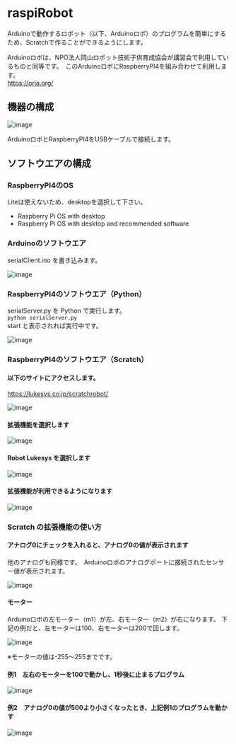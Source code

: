 # raspiRobot

Arduinoで動作するロボット（以下、Arduinoロボ）のプログラムを簡単にするため、Scratchで作ることができるようにします。

Arduinoロボは、NPO法人岡山ロボット技術子供育成協会が講習会で利用しているものと同等です。　このArduinoロボにRaspberryPI4を組み合わせて利用します。  
https://orja.org/

## 機器の構成  

![image](https://user-images.githubusercontent.com/13915550/205480286-6dc652c7-ebb1-4f3c-a0a5-13ade80a2dac.png)

ArduinoロボとRaspberryPI4をUSBケーブルで接続します。

## ソフトウエアの構成

### RaspberryPI4のOS
Liteは使えないため、desktopを選択して下さい。
- Raspberry Pi OS with desktop
- Raspberry Pi OS with desktop and recommended software

### Arduinoのソフトウエア
serialClient.ino を書き込みます。

![image](https://user-images.githubusercontent.com/13915550/205480717-7b85d777-b089-4999-9d69-b31efb0d69a7.png)

### RaspberryPI4のソフトウエア（Python）
serialServer.py を Python で実行します。  
` python serialServer.py `  
start と表示されれば実行中です。

![image](https://user-images.githubusercontent.com/13915550/205480781-3f6727b5-36f2-4b50-9ab0-f7fe3b9188d6.png)

### RaspberryPI4のソフトウエア（Scratch）

#### 以下のサイトにアクセスします。  
https://lukesys.co.jp/scratchrobot/

![image](https://user-images.githubusercontent.com/13915550/205480962-aeec2efc-5939-4609-acc8-baae03b8845d.png)

#### 拡張機能を選択します
![image](https://user-images.githubusercontent.com/13915550/205481026-2a64d644-a8f8-4833-8828-c541cd8d9f81.png)

#### Robot Lukesys を選択します
![image](https://user-images.githubusercontent.com/13915550/205481053-758fc951-7dc9-4846-8fe6-4980cc7e9eae.png)

#### 拡張機能が利用できるようになります
![image](https://user-images.githubusercontent.com/13915550/205481085-736ff618-4bc3-447d-bb63-e533384b1459.png)

### Scratch の拡張機能の使い方

#### アナログ0にチェックを入れると、アナログ0の値が表示されます
他のアナログも同様です。　Arduinoロボのアナログポートに接続されたセンサー値が表示されます。

![image](https://user-images.githubusercontent.com/13915550/205481147-216c6e71-2c90-4c28-9919-42fa144725d9.png)

#### モーター
Arduinoロボの左モーター（m1）が左、右モーター（m2）が右になります。
下記の例だと、左モーターは100、右モーターは200で回します。

![image](https://user-images.githubusercontent.com/13915550/205481296-33e94c34-754b-4f5c-8bf6-b03480fecdc3.png)

※モーターの値は-255～255までです。

#### 例1　左右のモーターを100で動かし、1秒後に止まるプログラム

![image](https://user-images.githubusercontent.com/13915550/205481371-fe1dd112-e7f9-4289-b567-33cf508522bb.png)

#### 例2　アナログ0の値が500より小さくなったとき、上記例1のプログラムを動かす

![image](https://user-images.githubusercontent.com/13915550/205481509-a2751f94-c4df-4c81-9992-94ec372ff4f1.png)


